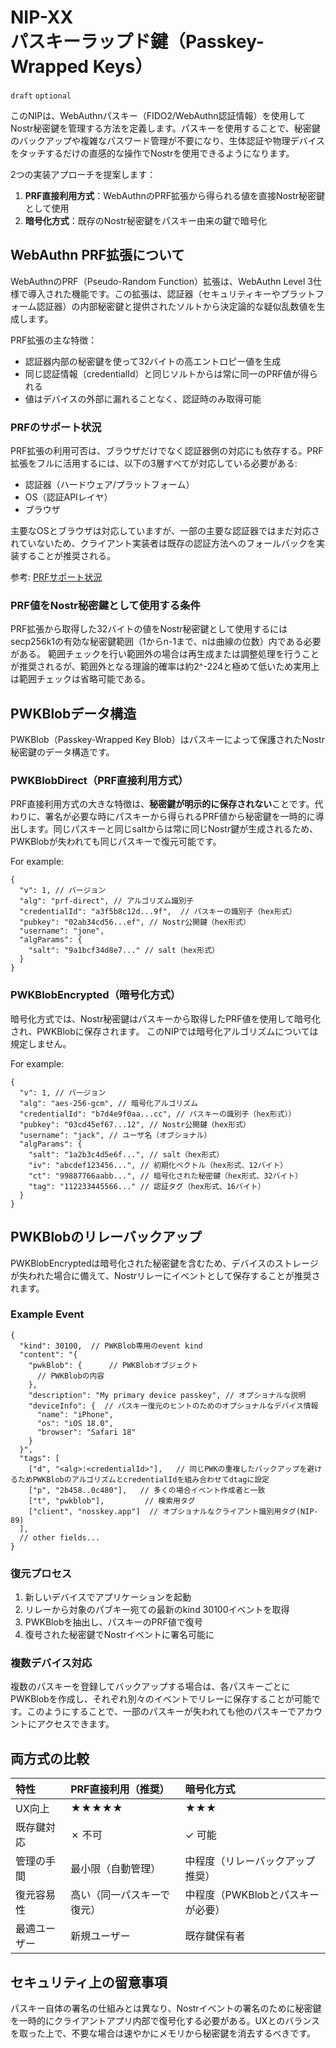 NIP-XX  
パスキーラップド鍵（Passkey-Wrapped Keys）
==========================

`draft` `optional`

このNIPは、WebAuthnパスキー（FIDO2/WebAuthn認証情報）を使用してNostr秘密鍵を管理する方法を定義します。パスキーを使用することで、秘密鍵のバックアップや複雑なパスワード管理が不要になり、生体認証や物理デバイスをタッチするだけの直感的な操作でNostrを使用できるようになります。

2つの実装アプローチを提案します：

1. **PRF直接利用方式**：WebAuthnのPRF拡張から得られる値を直接Nostr秘密鍵として使用
2. **暗号化方式**：既存のNostr秘密鍵をパスキー由来の鍵で暗号化

## WebAuthn PRF拡張について

WebAuthnのPRF（Pseudo-Random Function）拡張は、WebAuthn Level 3仕様で導入された機能です。この拡張は、認証器（セキュリティキーやプラットフォーム認証器）の内部秘密鍵と提供されたソルトから決定論的な疑似乱数値を生成します。

PRF拡張の主な特徴：
- 認証器内部の秘密鍵を使って32バイトの高エントロピー値を生成
- 同じ認証情報（credentialId）と同じソルトからは常に同一のPRF値が得られる
- 値はデバイスの外部に漏れることなく、認証時のみ取得可能

### PRFのサポート状況

PRF拡張の利用可否は、ブラウザだけでなく認証器側の対応にも依存する。PRF拡張をフルに活用するには、以下の3層すべてが対応している必要がある:

- 認証器（ハードウェア/プラットフォーム）
- OS（認証APIレイヤ）
- ブラウザ

主要なOSとブラウザは対応していますが、一部の主要な認証器ではまだ対応されていないため、クライアント実装者は既存の認証方法へのフォールバックを実装することが推奨される。

参考: [PRFサポート状況](https://github.com/ocknamo/nosskey-sdk/blob/main/docs/en/prf-support-tables.en.md)

### PRF値をNostr秘密鍵として使用する条件

PRF拡張から取得した32バイトの値をNostr秘密鍵として使用するにはsecp256k1の有効な秘密鍵範囲（1からn-1まで、nは曲線の位数）内である必要がある。
範囲チェックを行い範囲外の場合は再生成または調整処理を行うことが推奨されるが、範囲外となる理論的確率は約2^-224と極めて低いため実用上は範囲チェックは省略可能である。

## PWKBlobデータ構造

PWKBlob（Passkey-Wrapped Key Blob）はパスキーによって保護されたNostr秘密鍵のデータ構造です。

### PWKBlobDirect（PRF直接利用方式）

PRF直接利用方式の大きな特徴は、**秘密鍵が明示的に保存されない**ことです。代わりに、署名が必要な時にパスキーから得られるPRF値から秘密鍵を一時的に導出します。同じパスキーと同じsaltからは常に同じNostr鍵が生成されるため、PWKBlobが失われても同じパスキーで復元可能です。

For example:

```jsonc
{
  "v": 1, // バージョン
  "alg": "prf-direct", // アルゴリズム識別子
  "credentialId": "a3f5b8c12d...9f",  // パスキーの識別子（hex形式）
  "pubkey": "02ab34cd56...ef", // Nostr公開鍵（hex形式）
  "username": "jone",
  "algParams": {
    "salt": "9a1bcf34d8e7..." // salt（hex形式）
  }
}
```

### PWKBlobEncrypted（暗号化方式）

暗号化方式では、Nostr秘密鍵はパスキーから取得したPRF値を使用して暗号化され、PWKBlobに保存されます。
このNIPでは暗号化アルゴリズムについては規定しません。

For example:

```jsonc
{
  "v": 1, // バージョン
  "alg": "aes-256-gcm", // 暗号化アルゴリズム
  "credentialId": "b7d4e9f0aa...cc", // パスキーの識別子（hex形式））
  "pubkey": "03cd45ef67...12", // Nostr公開鍵（hex形式）
  "username": "jack", // ユーザ名（オプショナル）
  "algParams": {
    "salt": "1a2b3c4d5e6f...", // salt（hex形式）
    "iv": "abcdef123456...", // 初期化ベクトル（hex形式、12バイト）
    "ct": "99887766aabb...", // 暗号化された秘密鍵（hex形式、32バイト）
    "tag": "112233445566..." // 認証タグ（hex形式、16バイト）
  }
}
```

## PWKBlobのリレーバックアップ

PWKBlobEncryptedは暗号化された秘密鍵を含むため、デバイスのストレージが失われた場合に備えて、Nostrリレーにイベントとして保存することが推奨されます。

### Example Event

```jsonc
{
  "kind": 30100,  // PWKBlob専用のevent kind
  "content": "{
    "pwkBlob": {      // PWKBlobオブジェクト
      // PWKBlobの内容
    },
    "description": "My primary device passkey", // オプショナルな説明
    "deviceInfo": {  // パスキー復元のヒントのためのオプショナルなデバイス情報
      "name": "iPhone",
      "os": "iOS 18.0",
      "browser": "Safari 18"
    }
  }",
  "tags": [
    ["d", "<alg>:<credentialId>"],   // 同じPWKの重複したバックアップを避けるためPWKBlobのアルゴリズムとcredentialIdを組み合わせてdtagに設定
    ["p", "2b458..0c480"],   // 多くの場合イベント作成者と一致
    ["t", "pwkblob"],         // 検索用タグ
    ["client", "nosskey.app"]  // オプショナルなクライアント識別用タグ(NIP-89) 
  ],
  // other fields...
}
```

### 復元プロセス

1. 新しいデバイスでアプリケーションを起動
2. リレーから対象のパブキー宛ての最新のkind 30100イベントを取得
3. PWKBlobを抽出し、パスキーのPRF値で復号
4. 復号された秘密鍵でNostrイベントに署名可能に

### 複数デバイス対応

複数のパスキーを登録してバックアップする場合は、各パスキーごとにPWKBlobを作成し、それぞれ別々のイベントでリレーに保存することが可能です。このようにすることで、一部のパスキーが失われても他のパスキーでアカウントにアクセスできます。

## 両方式の比較

| 特性 | PRF直接利用（推奨） | 暗号化方式 |
|:-----|:------------------|:----------|
| UX向上 | ★★★★★ | ★★★ |
| 既存鍵対応 | ✗ 不可 | ✓ 可能 |
| 管理の手間 | 最小限（自動管理） | 中程度（リレーバックアップ推奨） |
| 復元容易性 | 高い（同一パスキーで復元） | 中程度（PWKBlobとパスキーが必要） |
| 最適ユーザー | 新規ユーザー | 既存鍵保有者 |

## セキュリティ上の留意事項

パスキー自体の署名の仕組みとは異なり、Nostrイベントの署名のために秘密鍵を一時的にクライアントアプリ内部で復号化する必要がある。UXとのバランスを取った上で、不要な場合は速やかにメモリから秘密鍵を消去するべきです。
